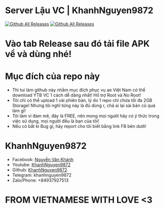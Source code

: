 # Server Lậu VC | KhanhNguyen9872

<div>

[![Github All Releases](https://img.shields.io/github/downloads/KhanhNguyen9872/KhanhNguyen9872_VN/total.svg?style=for-the-badge)](https://github.com/KhanhNguyen9872/KhanhNguyen9872_VN/releases/latest) [![Github All Releases](https://img.shields.io/github/release/KhanhNguyen9872/KhanhNguyen9872_VN.svg?style=for-the-badge)](https://github.com/KhanhNguyen9872/KhanhNguyen9872_VN/releases/latest)

</div>

# Vào tab Release sau đó tải file APK về và dùng nhé!

# Mục đích của repo này
- Thì tui làm github này nhằm mục đích phục vụ ae Việt Nam có thể download YTB VC 1 cách dễ dàng nhất! Hổ trợ Root và No Root!
- Tôi chỉ có thể upload 1 vài phiên bản, lý do 1 repo chỉ chứa tối đa 2GB Storage! Nhưng tôi nghĩ từng này là đủ dùng r, chả ai lại sài bản cũ quá làm gì!
- Tôi làm vì đam mê, đây là FREE, nên mong mọi người hãy có ý thức trong việc sử dụng, mọi người đều là bạn của tôi!
- Nếu có bất kì Bug gì, hãy report cho tôi biết bằng link FB bên dưới!

# KhanhNguyen9872
- Facebook: [Nguyễn Văn Khánh](https://fb.me/khanh10a1)
- Youtube: [KhanhNguyen9872](https://www.youtube.com/channel/UCG48mG78znU95DSxyCBffOg)
- Github: [KhanhNguyen9872](https://github.com/KhanhNguyen9872)
- Telegram: khanhnguyen9872
- Zalo/Phone: +84937927513

# FROM VIETNAMESE WITH LOVE <3

